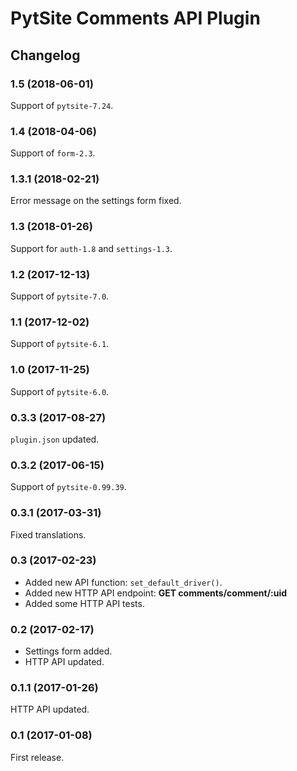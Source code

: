 # PytSite Comments API Plugin


## Changelog


### 1.5 (2018-06-01)

Support of `pytsite-7.24`.


### 1.4 (2018-04-06)

Support of `form-2.3`.


### 1.3.1 (2018-02-21)

Error message on the settings form fixed.


### 1.3 (2018-01-26)

Support for `auth-1.8` and `settings-1.3`.


### 1.2 (2017-12-13)

Support of `pytsite-7.0`.


### 1.1 (2017-12-02)

Support of `pytsite-6.1`.


### 1.0 (2017-11-25)

Support of `pytsite-6.0`.


### 0.3.3 (2017-08-27)

`plugin.json` updated.


### 0.3.2 (2017-06-15)

Support of `pytsite-0.99.39`.


### 0.3.1 (2017-03-31)
Fixed translations.


### 0.3 (2017-02-23)

- Added new API function: `set_default_driver()`.
- Added new HTTP API endpoint: **GET comments/comment/:uid**
- Added some HTTP API tests.


### 0.2 (2017-02-17)

- Settings form added.
- HTTP API updated.


### 0.1.1 (2017-01-26)

HTTP API updated.


### 0.1 (2017-01-08)

First release.
